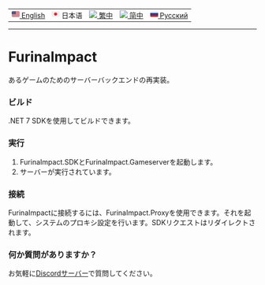 <div align="center">
<table>
  <tr>
    <td valign="center"><a href="../README.md"><img src="https://github.com/twitter/twemoji/blob/master/assets/svg/1f1fa-1f1f8.svg" width="16"/> English</td>
      <td valign="center"><img src="https://raw.githubusercontent.com/twitter/twemoji/d94f4cf793e6d5ca592aa00f58a88f6a4229ad43/assets/svg/1f1ef-1f1f5.svg" width="16"/> 日本语</a></td>
    <td valign="center"><a href="/docs/README_zh-TW.md"><img src="https://em-content.zobj.net/thumbs/120/twitter/351/flag-china_1f1e8-1f1f3.png" width="16"/> 繁中</a></td>
    <td valign="center"><a href="/docs/README_zh-CN.md"><img src="https://em-content.zobj.net/thumbs/120/twitter/351/flag-china_1f1e8-1f1f3.png" width="16"/> 简中</a></td>
    <td valign="center"><a href="/docs/README_ru-ru.md"><img src="https://github.com/twitter/twemoji/blob/master/assets/svg/1f1f7-1f1fa.svg" width="16"/> Русский</a></td>
  </tr>
</table>
</div>
	    
---
<div align="center">
 </div> 
 
# FurinaImpact
あるゲームのためのサーバーバックエンドの再実装。

### ビルド
.NET 7 SDKを使用してビルドできます。

### 実行
1. FurinaImpact.SDKとFurinaImpact.Gameserverを起動します。
2. サーバーが実行されています。

### 接続
FurinaImpactに接続するには、FurinaImpact.Proxyを使用できます。それを起動して、システムのプロキシ設定を行います。SDKリクエストはリダイレクトされます。

### 何か質問がありますか？
お気軽に[Discordサーバー](https://discord.gg/sHZuMpCpVw)で質問してください。
